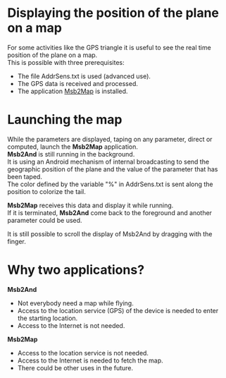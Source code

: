 # Displaying the position of the plane on a map

For some activities like the GPS triangle it is useful to see the
real time position of the plane on a map.  
This is possible with three prerequisites:

+ The file AddrSens.txt is used (advanced use).
+ The GPS data is received and processed.
+ The application [Msb2Map](https://github.com/msb2kml/Msb2Map)
 is installed.

# Launching the map

While the parameters are displayed, taping on any parameter,
direct or computed, launch the **Msb2Map** application.  
**Msb2And** is still running in the background.  
It is using an Android mechanism of internal broadcasting to
send the geographic position of the plane and the value of the
parameter that has been taped.  
The color defined by the variable "%" in AddrSens.txt is
sent along the position to colorize the tail.

**Msb2Map** receives this data and display it while running.  
If it is terminated, **Msb2And** come back to the foreground and another
parameter could be used.

It is still possible to scroll the display of Msb2And by dragging
with the finger.

# Why two applications?

**Msb2And**

+ Not everybody need a map while flying.
+ Access to the location service (GPS) of the device is needed
 to enter the starting location.
+ Access to the Internet is not needed.

**Msb2Map**

+ Access to the location service is not needed.
+ Access to the Internet is needed to fetch the map.
+ There could be other uses in the future.  

